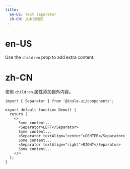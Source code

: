 ```yaml
---
title:
  en-US: Text separator
  zh-CN: 文本分隔符
---
```


# en-US

Use the `children` prop to add extra content.

# zh-CN

使用 `children` 属性添加额外内容。

```tsx
import { Separator } from '@inula-ui/components';

export default function Demo() {
  return (
    <>
      Some content...
      <Separator>LEFT</Separator>
      Some content...
      <Separator textAlign="center">CENTER</Separator>
      Some content...
      <Separator textAlign="right">RIGHT</Separator>
      Some content...
    </>
  );
}
```
